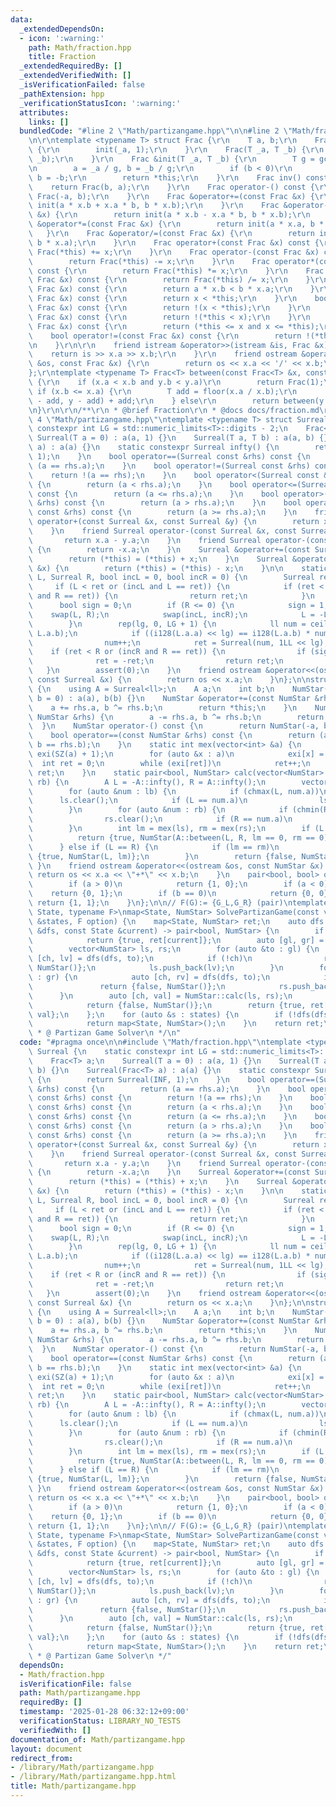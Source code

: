```yaml
---
data:
  _extendedDependsOn:
  - icon: ':warning:'
    path: Math/fraction.hpp
    title: Fraction
  _extendedRequiredBy: []
  _extendedVerifiedWith: []
  _isVerificationFailed: false
  _pathExtension: hpp
  _verificationStatusIcon: ':warning:'
  attributes:
    links: []
  bundledCode: "#line 2 \"Math/partizangame.hpp\"\n\n#line 2 \"Math/fraction.hpp\"\
    \n\r\ntemplate <typename T> struct Frac {\r\n    T a, b;\r\n    Frac(T _a = 0)\
    \ {\r\n        init(_a, 1);\r\n    }\r\n    Frac(T _a, T _b) {\r\n        init(_a,\
    \ _b);\r\n    }\r\n    Frac &init(T _a, T _b) {\r\n        T g = gcd(_a, _b);\r\
    \n        a = _a / g, b = _b / g;\r\n        if (b < 0)\r\n            a = -a,\
    \ b = -b;\r\n        return *this;\r\n    }\r\n    Frac inv() const {\r\n    \
    \    return Frac(b, a);\r\n    }\r\n    Frac operator-() const {\r\n        return\
    \ Frac(-a, b);\r\n    }\r\n    Frac &operator+=(const Frac &x) {\r\n        return\
    \ init(a * x.b + x.a * b, b * x.b);\r\n    }\r\n    Frac &operator-=(const Frac\
    \ &x) {\r\n        return init(a * x.b - x.a * b, b * x.b);\r\n    }\r\n    Frac\
    \ &operator*=(const Frac &x) {\r\n        return init(a * x.a, b * x.b);\r\n \
    \   }\r\n    Frac &operator/=(const Frac &x) {\r\n        return init(a * x.b,\
    \ b * x.a);\r\n    }\r\n    Frac operator+(const Frac &x) const {\r\n        return\
    \ Frac(*this) += x;\r\n    }\r\n    Frac operator-(const Frac &x) const {\r\n\
    \        return Frac(*this) -= x;\r\n    }\r\n    Frac operator*(const Frac &x)\
    \ const {\r\n        return Frac(*this) *= x;\r\n    }\r\n    Frac operator/(const\
    \ Frac &x) const {\r\n        return Frac(*this) /= x;\r\n    }\r\n    bool operator<(const\
    \ Frac &x) const {\r\n        return a * x.b < b * x.a;\r\n    }\r\n    bool operator>(const\
    \ Frac &x) const {\r\n        return x < *this;\r\n    }\r\n    bool operator<=(const\
    \ Frac &x) const {\r\n        return !(x < *this);\r\n    }\r\n    bool operator>=(const\
    \ Frac &x) const {\r\n        return !(*this < x);\r\n    }\r\n    bool operator==(const\
    \ Frac &x) const {\r\n        return (*this <= x and x <= *this);\r\n    }\r\n\
    \    bool operator!=(const Frac &x) const {\r\n        return !(*this == x);\r\
    \n    }\r\n\r\n    friend istream &operator>>(istream &is, Frac &x) {\r\n    \
    \    return is >> x.a >> x.b;\r\n    }\r\n    friend ostream &operator<<(ostream\
    \ &os, const Frac &x) {\r\n        return os << x.a << '/' << x.b;\r\n    }\r\n\
    };\r\ntemplate <typename T> Frac<T> between(const Frac<T> &x, const Frac<T> &y)\
    \ {\r\n    if (x.a < x.b and y.b < y.a)\r\n        return Frac(1);\r\n    else\
    \ if (x.b <= x.a) {\r\n        T add = floor(x.a / x.b);\r\n        return between(x\
    \ - add, y - add) + add;\r\n    } else\r\n        return between(y.inv(), x.inv()).inv();\r\
    \n}\r\n\r\n/**\r\n * @brief Fraction\r\n * @docs docs/fraction.md\r\n */\n#line\
    \ 4 \"Math/partizangame.hpp\"\ntemplate <typename T> struct Surreal {\n    static\
    \ constexpr int LG = std::numeric_limits<T>::digits - 2;\n    Frac<T> a;\n   \
    \ Surreal(T a = 0) : a(a, 1) {}\n    Surreal(T a, T b) : a(a, b) {}\n    Surreal(Frac<T>\
    \ a) : a(a) {}\n    static constexpr Surreal infty() {\n        return Surreal(INF,\
    \ 1);\n    }\n    bool operator==(Surreal const &rhs) const {\n        return\
    \ (a == rhs.a);\n    }\n    bool operator!=(Surreal const &rhs) const {\n    \
    \    return !(a == rhs);\n    }\n    bool operator<(Surreal const &rhs) const\
    \ {\n        return (a < rhs.a);\n    }\n    bool operator<=(Surreal const &rhs)\
    \ const {\n        return (a <= rhs.a);\n    }\n    bool operator>(Surreal const\
    \ &rhs) const {\n        return (a > rhs.a);\n    }\n    bool operator>=(Surreal\
    \ const &rhs) const {\n        return (a >= rhs.a);\n    }\n    friend Surreal\
    \ operator+(const Surreal &x, const Surreal &y) {\n        return x.a + y.a;\n\
    \    }\n    friend Surreal operator-(const Surreal &x, const Surreal &y) {\n \
    \       return x.a - y.a;\n    }\n    friend Surreal operator-(const Surreal &x)\
    \ {\n        return -x.a;\n    }\n    Surreal &operator+=(const Surreal &x) {\n\
    \        return (*this) = (*this) + x;\n    }\n    Surreal &operator-=(const Surreal\
    \ &x) {\n        return (*this) = (*this) - x;\n    }\n\n    static Surreal between(Surreal\
    \ L, Surreal R, bool incL = 0, bool incR = 0) {\n        Surreal ret(0);\n   \
    \     if (L < ret or (incL and L == ret)) {\n            if (ret < R or (incR\
    \ and R == ret)) {\n                return ret;\n            }\n        }\n  \
    \      bool sign = 0;\n        if (R <= 0) {\n            sign = 1;\n        \
    \    swap(L, R);\n            swap(incL, incR);\n            L = -L, R = -R;\n\
    \        }\n        rep(lg, 0, LG + 1) {\n            ll num = ceil(L.a.a << lg,\
    \ L.a.b);\n            if ((i128(L.a.a) << lg) == i128(L.a.b) * num and !incL)\n\
    \                num++;\n            ret = Surreal(num, 1LL << lg);\n        \
    \    if (ret < R or (incR and R == ret)) {\n                if (sign)\n      \
    \              ret = -ret;\n                return ret;\n            }\n     \
    \   }\n        assert(0);\n    }\n    friend ostream &operator<<(ostream &os,\
    \ const Surreal &x) {\n        return os << x.a;\n    }\n};\n\nstruct NumStar\
    \ {\n    using A = Surreal<ll>;\n    A a;\n    int b;\n    NumStar(A a = 0, int\
    \ b = 0) : a(a), b(b) {}\n    NumStar &operator+=(const NumStar &rhs) {\n    \
    \    a += rhs.a, b ^= rhs.b;\n        return *this;\n    }\n    NumStar &operator-=(const\
    \ NumStar &rhs) {\n        a -= rhs.a, b ^= rhs.b;\n        return *this;\n  \
    \  }\n    NumStar operator-() const {\n        return NumStar(-a, b);\n    }\n\
    \    bool operator==(const NumStar &rhs) const {\n        return (a == rhs.a &&\
    \ b == rhs.b);\n    }\n    static int mex(vector<int> &a) {\n        vector<int>\
    \ exi(SZ(a) + 1);\n        for (auto &x : a)\n            exi[x] = 1;\n      \
    \  int ret = 0;\n        while (exi[ret])\n            ret++;\n        return\
    \ ret;\n    }\n    static pair<bool, NumStar> calc(vector<NumStar> lb, vector<NumStar>\
    \ rb) {\n        A L = -A::infty(), R = A::infty();\n        vector<int> ls, rs;\n\
    \        for (auto &num : lb) {\n            if (chmax(L, num.a))\n          \
    \      ls.clear();\n            if (L == num.a)\n                ls.push_back(num.b);\n\
    \        }\n        for (auto &num : rb) {\n            if (chmin(R, num.a))\n\
    \                rs.clear();\n            if (R == num.a)\n                rs.push_back(num.b);\n\
    \        }\n        int lm = mex(ls), rm = mex(rs);\n        if (L < R) {\n  \
    \          return {true, NumStar(A::between(L, R, lm == 0, rm == 0), 0)};\n  \
    \      } else if (L == R) {\n            if (lm == rm)\n                return\
    \ {true, NumStar(L, lm)};\n        }\n        return {false, NumStar()};\n   \
    \ }\n    friend ostream &operator<<(ostream &os, const NumStar &x) {\n       \
    \ return os << x.a << \"+*\" << x.b;\n    }\n    pair<bool, bool> outcome() {\n\
    \        if (a > 0)\n            return {1, 0};\n        if (a < 0)\n        \
    \    return {0, 1};\n        if (b == 0)\n            return {0, 0};\n       \
    \ return {1, 1};\n    }\n};\n\n// F(G):= {G_L,G_R} (pair)\ntemplate <typename\
    \ State, typename F>\nmap<State, NumStar> SolvePartizanGame(const vector<State>\
    \ &states, F option) {\n    map<State, NumStar> ret;\n    auto dfs = [&](auto\
    \ &dfs, const State &current) -> pair<bool, NumStar> {\n        if (ret.count(current))\n\
    \            return {true, ret[current]};\n        auto [gl, gr] = option(current);\n\
    \        vector<NumStar> ls, rs;\n        for (auto &to : gl) {\n            auto\
    \ [ch, lv] = dfs(dfs, to);\n            if (!ch)\n                return {false,\
    \ NumStar()};\n            ls.push_back(lv);\n        }\n        for (auto &to\
    \ : gr) {\n            auto [ch, rv] = dfs(dfs, to);\n            if (!ch)\n \
    \               return {false, NumStar()};\n            rs.push_back(rv);\n  \
    \      }\n        auto [ch, val] = NumStar::calc(ls, rs);\n        if (!ch)\n\
    \            return {false, NumStar()};\n        return {true, ret[current] =\
    \ val};\n    };\n    for (auto &s : states) {\n        if (!dfs(dfs, s).first)\n\
    \            return map<State, NumStar>();\n    }\n    return ret;\n}\n\n/**\n\
    \ * @ Partizan Game Solver\n */\n"
  code: "#pragma once\n\n#include \"Math/fraction.hpp\"\ntemplate <typename T> struct\
    \ Surreal {\n    static constexpr int LG = std::numeric_limits<T>::digits - 2;\n\
    \    Frac<T> a;\n    Surreal(T a = 0) : a(a, 1) {}\n    Surreal(T a, T b) : a(a,\
    \ b) {}\n    Surreal(Frac<T> a) : a(a) {}\n    static constexpr Surreal infty()\
    \ {\n        return Surreal(INF, 1);\n    }\n    bool operator==(Surreal const\
    \ &rhs) const {\n        return (a == rhs.a);\n    }\n    bool operator!=(Surreal\
    \ const &rhs) const {\n        return !(a == rhs);\n    }\n    bool operator<(Surreal\
    \ const &rhs) const {\n        return (a < rhs.a);\n    }\n    bool operator<=(Surreal\
    \ const &rhs) const {\n        return (a <= rhs.a);\n    }\n    bool operator>(Surreal\
    \ const &rhs) const {\n        return (a > rhs.a);\n    }\n    bool operator>=(Surreal\
    \ const &rhs) const {\n        return (a >= rhs.a);\n    }\n    friend Surreal\
    \ operator+(const Surreal &x, const Surreal &y) {\n        return x.a + y.a;\n\
    \    }\n    friend Surreal operator-(const Surreal &x, const Surreal &y) {\n \
    \       return x.a - y.a;\n    }\n    friend Surreal operator-(const Surreal &x)\
    \ {\n        return -x.a;\n    }\n    Surreal &operator+=(const Surreal &x) {\n\
    \        return (*this) = (*this) + x;\n    }\n    Surreal &operator-=(const Surreal\
    \ &x) {\n        return (*this) = (*this) - x;\n    }\n\n    static Surreal between(Surreal\
    \ L, Surreal R, bool incL = 0, bool incR = 0) {\n        Surreal ret(0);\n   \
    \     if (L < ret or (incL and L == ret)) {\n            if (ret < R or (incR\
    \ and R == ret)) {\n                return ret;\n            }\n        }\n  \
    \      bool sign = 0;\n        if (R <= 0) {\n            sign = 1;\n        \
    \    swap(L, R);\n            swap(incL, incR);\n            L = -L, R = -R;\n\
    \        }\n        rep(lg, 0, LG + 1) {\n            ll num = ceil(L.a.a << lg,\
    \ L.a.b);\n            if ((i128(L.a.a) << lg) == i128(L.a.b) * num and !incL)\n\
    \                num++;\n            ret = Surreal(num, 1LL << lg);\n        \
    \    if (ret < R or (incR and R == ret)) {\n                if (sign)\n      \
    \              ret = -ret;\n                return ret;\n            }\n     \
    \   }\n        assert(0);\n    }\n    friend ostream &operator<<(ostream &os,\
    \ const Surreal &x) {\n        return os << x.a;\n    }\n};\n\nstruct NumStar\
    \ {\n    using A = Surreal<ll>;\n    A a;\n    int b;\n    NumStar(A a = 0, int\
    \ b = 0) : a(a), b(b) {}\n    NumStar &operator+=(const NumStar &rhs) {\n    \
    \    a += rhs.a, b ^= rhs.b;\n        return *this;\n    }\n    NumStar &operator-=(const\
    \ NumStar &rhs) {\n        a -= rhs.a, b ^= rhs.b;\n        return *this;\n  \
    \  }\n    NumStar operator-() const {\n        return NumStar(-a, b);\n    }\n\
    \    bool operator==(const NumStar &rhs) const {\n        return (a == rhs.a &&\
    \ b == rhs.b);\n    }\n    static int mex(vector<int> &a) {\n        vector<int>\
    \ exi(SZ(a) + 1);\n        for (auto &x : a)\n            exi[x] = 1;\n      \
    \  int ret = 0;\n        while (exi[ret])\n            ret++;\n        return\
    \ ret;\n    }\n    static pair<bool, NumStar> calc(vector<NumStar> lb, vector<NumStar>\
    \ rb) {\n        A L = -A::infty(), R = A::infty();\n        vector<int> ls, rs;\n\
    \        for (auto &num : lb) {\n            if (chmax(L, num.a))\n          \
    \      ls.clear();\n            if (L == num.a)\n                ls.push_back(num.b);\n\
    \        }\n        for (auto &num : rb) {\n            if (chmin(R, num.a))\n\
    \                rs.clear();\n            if (R == num.a)\n                rs.push_back(num.b);\n\
    \        }\n        int lm = mex(ls), rm = mex(rs);\n        if (L < R) {\n  \
    \          return {true, NumStar(A::between(L, R, lm == 0, rm == 0), 0)};\n  \
    \      } else if (L == R) {\n            if (lm == rm)\n                return\
    \ {true, NumStar(L, lm)};\n        }\n        return {false, NumStar()};\n   \
    \ }\n    friend ostream &operator<<(ostream &os, const NumStar &x) {\n       \
    \ return os << x.a << \"+*\" << x.b;\n    }\n    pair<bool, bool> outcome() {\n\
    \        if (a > 0)\n            return {1, 0};\n        if (a < 0)\n        \
    \    return {0, 1};\n        if (b == 0)\n            return {0, 0};\n       \
    \ return {1, 1};\n    }\n};\n\n// F(G):= {G_L,G_R} (pair)\ntemplate <typename\
    \ State, typename F>\nmap<State, NumStar> SolvePartizanGame(const vector<State>\
    \ &states, F option) {\n    map<State, NumStar> ret;\n    auto dfs = [&](auto\
    \ &dfs, const State &current) -> pair<bool, NumStar> {\n        if (ret.count(current))\n\
    \            return {true, ret[current]};\n        auto [gl, gr] = option(current);\n\
    \        vector<NumStar> ls, rs;\n        for (auto &to : gl) {\n            auto\
    \ [ch, lv] = dfs(dfs, to);\n            if (!ch)\n                return {false,\
    \ NumStar()};\n            ls.push_back(lv);\n        }\n        for (auto &to\
    \ : gr) {\n            auto [ch, rv] = dfs(dfs, to);\n            if (!ch)\n \
    \               return {false, NumStar()};\n            rs.push_back(rv);\n  \
    \      }\n        auto [ch, val] = NumStar::calc(ls, rs);\n        if (!ch)\n\
    \            return {false, NumStar()};\n        return {true, ret[current] =\
    \ val};\n    };\n    for (auto &s : states) {\n        if (!dfs(dfs, s).first)\n\
    \            return map<State, NumStar>();\n    }\n    return ret;\n}\n\n/**\n\
    \ * @ Partizan Game Solver\n */"
  dependsOn:
  - Math/fraction.hpp
  isVerificationFile: false
  path: Math/partizangame.hpp
  requiredBy: []
  timestamp: '2025-01-28 06:32:12+09:00'
  verificationStatus: LIBRARY_NO_TESTS
  verifiedWith: []
documentation_of: Math/partizangame.hpp
layout: document
redirect_from:
- /library/Math/partizangame.hpp
- /library/Math/partizangame.hpp.html
title: Math/partizangame.hpp
---
```

